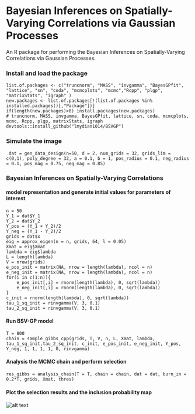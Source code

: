 # Bayesian Inferences on Spatially-Varying Correlations via Gaussian Processes
An R package for performing the Bayesian Inferences on Spatially-Varying Correlations via Gaussian Processes. 

### Install and load the package
  ```
  list.of.packages <- c("truncnorm", "MASS", "invgamma", "BayesGPfit", "lattice", "sn", "coda", "mcmcplots", "mcmc","Rcpp", "plgp", "matrixStats", "igraph" )
  new.packages <- list.of.packages[!(list.of.packages %in% installed.packages()[,"Package"])]
  if(length(new.packages)>0) install.packages(new.packages)
  # truncnorm, MASS, invgamma, BayesGPfit, lattice, sn, coda, mcmcplots, mcmc, Rcpp, plgp, matrixStats, igraph
  devtools::install_github("lmydian1014/BSVGP")
  ```
### Simulate the image
 ```
  dat = gen_data_design(n=50, d = 2, num_grids = 32, grids_lim = c(0,1), poly_degree = 32, a = 0.1, b = 1, pos_radius = 0.1, neg_radius = 0.1, pos_mag = 0.75, neg_mag = 0.85)
 ```
### Bayesian Inferences on Spatially-Varying Correlations

#### model representation and generate initial values for parameters of interest
```
n = 50
Y_1 = dat$Y_1
Y_2 = dat$Y_2 
Y_pos = (Y_1 + Y_2)/2
Y_neg = (Y_1 - Y_2)/2
grids = dat$x
eig = approx_eigen(n = n, grids, 64, l = 0.05)
Xmat = eig$Xmat
lambda = eig$lambda
L = length(lambda)
V = nrow(grids)
e_pos_init = matrix(NA, nrow = length(lambda), ncol = n) 
e_neg_init = matrix(NA, nrow = length(lambda), ncol = n) 
for(i in c(1:n)){
    e_pos_init[,i] = rnorm(length(lambda), 0, sqrt(lambda))
    e_neg_init[,i] = rnorm(length(lambda), 0, sqrt(lambda))
}
c_init = rnorm(length(lambda), 0, sqrt(lambda))
tau_1_sq_init = rinvgamma(V, 3, 0.1)
tau_2_sq_init = rinvgamma(V, 3, 0.1)
```
#### Run BSV-GP model
```
T = 800
chain = sample_gibbs_cpp(grids, T, V, n, L, Xmat, lambda, tau_1_sq_init,tau_2_sq_init, c_init, e_pos_init, e_neg_init, Y_pos, Y_neg, 1, 1, 1, 1, 0, rinvgamma)
```
#### Analysis the MCMC chain and perform selection
```
res_gibbs = analysis_chain(T = T, chain = chain, dat = dat, burn_in = 0.2*T, grids, Xmat, thres)
```
#### Plot the selection results and the inclusion probability map
![alt text](https://github.com/lmydian1014/BSVGP/blob/main/example.png)

